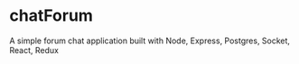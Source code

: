 # chatForum
A simple forum chat application built with Node, Express, Postgres, Socket, React, Redux
